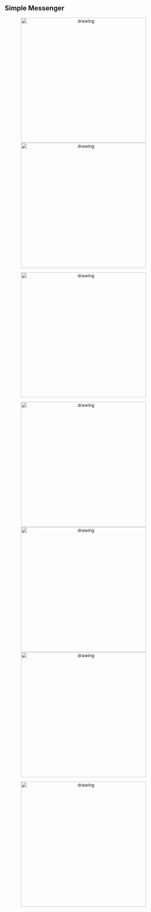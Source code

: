## Simple Messenger

<p align="center">
<img src="https://github.com/UBERMENSCHALONE/Resources/blob/master/Messenger/login.jpg" alt="drawing" width="400"/>
<img src="https://github.com/UBERMENSCHALONE/Resources/blob/master/Messenger/registration.jpg" alt="drawing" width="400"/>
</p>


<p align="center">
<img src="https://github.com/UBERMENSCHALONE/Resources/blob/master/Messenger/forgot password.jpg" alt="drawing" width="400"/>
</p>

<p align="center">
<img src="https://github.com/UBERMENSCHALONE/Resources/blob/master/Messenger/chats.jpg" alt="drawing" width="400"/>
<img src="https://github.com/UBERMENSCHALONE/Resources/blob/master/Messenger/users.jpg" alt="drawing" width="400"/>
<img src="https://github.com/UBERMENSCHALONE/Resources/blob/master/Messenger/profile.jpg" alt="drawing" width="400"/>
</p>

<p align="center">
<img src="https://github.com/UBERMENSCHALONE/Resources/blob/master/Messenger/chat.jpg" alt="drawing" width="400"/>
</p>
